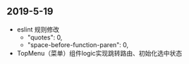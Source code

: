 ## 2019-5-19
* eslint 规则修改
    * "quotes": 0,
    * "space-before-function-paren": 0,
* TopMenu（菜单）组件logic实现跳转路由、初始化选中状态